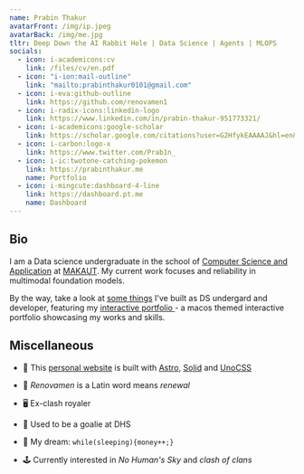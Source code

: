 ```yaml
---
name: Prabin Thakur
avatarFront: /img/ip.jpeg
avatarBack: /img/me.jpg
tltr: Deep Down the AI Rabbit Hole | Data Science | Agents | MLOPS
socials:
  - icon: i-academicons:cv
    link: /files/cv/en.pdf
  - icon: "i-ion:mail-outline"
    link: "mailto:prabinthakur0101@gmail.com"
  - icon: i-eva:github-outline
    link: https://github.com/renovamen1
  - icon: i-radix-icons:linkedin-logo
    link: https://www.linkedin.com/in/prabin-thakur-951773321/
  - icon: i-academicons:google-scholar
    link: https://scholar.google.com/citations?user=G2HfykEAAAAJ&hl=en&authuser=1
  - icon: i-carbon:logo-x
    link: https://www.twitter.com/Prab1n_
  - icon: i-ic:twotone-catching-pokemon
    link: https://prabinthakur.me
    name: Portfolio
  - icon: i-mingcute:dashboard-4-line
    link: https://dashboard.pt.me
    name: Dashboard
---
```



## Bio

I am a Data science undergraduate in the school of [Computer Science and Application](https://inspiria.edu.in/degree-courses/school-of-computer-science/) at [MAKAUT](https://makautwb.ac.in/). My current work  focuses and reliability in multimodal foundation models.


By the way, take a look at [some things](/projects) I've built as DS undergard and developer, featuring my [interactive portfolio ](https://portfolio.prabin.me) - a macos themed interactive portfolio showcasing my works and skills.


## Miscellaneous

- 🚀 This [personal website](https://github.com/renovamen1/minimal-portfolio) is built with [Astro](https://astro.build/), [Solid](https://www.solidjs.com/) and [UnoCSS](https://github.com/antfu/unocss)

- 🧐 _Renovamen_ is a Latin word means _renewal_

- 🖥 Ex-clash royaler

- 🥎 Used to be a goalie at DHS

- 🌭 My dream: `while(sleeping){money++;}`

- 🕹️ Currently interested in *No Human's Sky* and *clash of clans*
